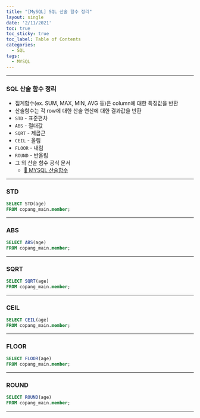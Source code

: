 ```yaml
---
title: "[MySQL] SQL 산술 함수 정리"
layout: single
date: '2/11/2021'
toc: true
toc_sticky: true
toc_label: Table of Contents
categories:
  - SQL
tags:
  - MYSQL
---
```


---
### SQL 산술 함수 정리
* 집계함수(ex. SUM, MAX, MIN, AVG 등)은 column에 대한 특징값을 반환
* 산술함수는 각 row에 대한 산술 연산에 대한 결과값을 반환
* `STD` - 표준편차
* `ABS` - 절대값
* `SQRT` - 제곱근
* `CEIL` - 올림
* `FLOOR` - 내림
* `ROUND` - 반올림
* 그 외 산술 함수 공식 문서
    * <a href="https://dev.mysql.com/doc/refman/8.0/en/mathematical-functions.html">🔗 MYSQL 산술함수</a>

---

### STD

```sql
SELECT STD(age)
FROM copang_main.member;
```
---

### ABS

```sql
SELECT ABS(age)
FROM copang_main.member;
```
---

### SQRT

```sql
SELECT SQRT(age)
FROM copang_main.member;
```
---

### CEIL

```sql
SELECT CEIL(age)
FROM copang_main.member;
```
---

### FLOOR

```sql
SELECT FLOOR(age)
FROM copang_main.member;
```
---

### ROUND

```sql
SELECT ROUND(age)
FROM copang_main.member;
```
---
